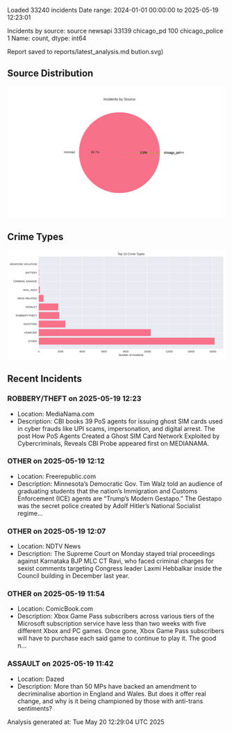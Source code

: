 
Loaded 33240 incidents
Date range: 2024-01-01 00:00:00 to 2025-05-19 12:23:01

Incidents by source:
source
newsapi           33139
chicago_pd          100
chicago_police        1
Name: count, dtype: int64

Report saved to reports/latest_analysis.md
bution.svg)

## Source Distribution
![Source Distribution](images/source_distribution.svg)

## Crime Types
![Crime Types](images/crime_types.svg)

## Recent Incidents

### ROBBERY/THEFT on 2025-05-19 12:23
- Location: MediaNama.com
- Description: CBI books 39 PoS agents for issuing ghost SIM cards used in cyber frauds like UPI scams, impersonation, and digital arrest.
The post How PoS Agents Created a Ghost SIM Card Network Exploited by Cybercriminals, Reveals CBI Probe appeared first on MEDIANAMA.


### OTHER on 2025-05-19 12:12
- Location: Freerepublic.com
- Description: Minnesota’s Democratic Gov. Tim Walz told an audience of graduating students that the nation’s Immigration and Customs Enforcement (ICE) agents are “Trump’s Modern Gestapo.” The Gestapo was the secret police created by Adolf Hitler’s National Socialist regime…


### OTHER on 2025-05-19 12:07
- Location: NDTV News
- Description: The Supreme Court on Monday stayed trial proceedings against Karnataka BJP MLC CT Ravi, who faced criminal charges for sexist comments targeting Congress leader Laxmi Hebbalkar inside the Council building in December last year.


### OTHER on 2025-05-19 11:54
- Location: ComicBook.com
- Description: Xbox Game Pass subscribers across various tiers of the Microsoft subscription service have less than two weeks with five different Xbox and PC games. Once gone, Xbox Game Pass subscribers will have to purchase each said game to continue to play it. The good n…


### ASSAULT on 2025-05-19 11:42
- Location: Dazed
- Description: More than 50 MPs have backed an amendment to decriminalise abortion in England and Wales. But does it offer real change, and why is it being championed by those with anti-trans sentiments?

Analysis generated at: Tue May 20 12:29:04 UTC 2025
